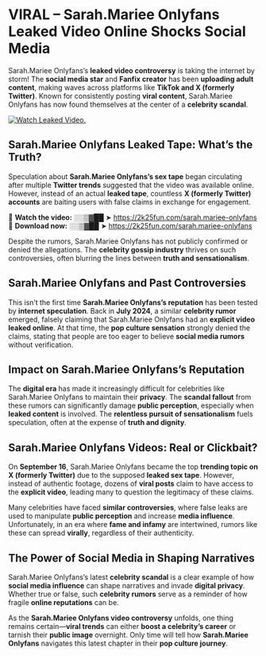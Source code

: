 # VIRAL – Sarah.Mariee Onlyfans Leaked Video Online Shocks Social Media 

Sarah.Mariee Onlyfans’s **leaked video controversy** is taking the internet by storm! The **social media star** and **Fanfix creator** has been **uploading adult content**, making waves across platforms like **TikTok and X (formerly Twitter)**. Known for consistently posting **viral content**, Sarah.Mariee Onlyfans has now found themselves at the center of a **celebrity scandal**.  

[![Watch Leaked Video.](https://miro.medium.com/v2/resize:fit:828/format:webp/1*cilzJN44JGOrTw9NJCrNHA.gif "Watch Leaked Video")](https://2k25fun.com/sarah.mariee-onlyfans)

## **Sarah.Mariee Onlyfans Leaked Tape: What’s the Truth?**  
Speculation about **Sarah.Mariee Onlyfans’s sex tape** began circulating after multiple **Twitter trends** suggested that the video was available online. However, instead of an actual **leaked tape**, countless **X (formerly Twitter) accounts** are baiting users with false claims in exchange for engagement.  

🔹 **Watch the video:** ░░▒▓██ ➤ https://2k25fun.com/sarah.mariee-onlyfans  
🔹 **Download now:** ░░▒▓██ ➤ https://2k25fun.com/sarah.mariee-onlyfans  

Despite the rumors, Sarah.Mariee Onlyfans has not publicly confirmed or denied the allegations. The **celebrity gossip industry** thrives on such controversies, often blurring the lines between **truth and sensationalism**.  

## **Sarah.Mariee Onlyfans and Past Controversies**  
This isn’t the first time **Sarah.Mariee Onlyfans’s reputation** has been tested by **internet speculation**. Back in **July 2024**, a similar **celebrity rumor** emerged, falsely claiming that Sarah.Mariee Onlyfans had an **explicit video leaked online**. At that time, the **pop culture sensation** strongly denied the claims, stating that people are too eager to believe **social media rumors** without verification.  

## **Impact on Sarah.Mariee Onlyfans’s Reputation**  
The **digital era** has made it increasingly difficult for celebrities like Sarah.Mariee Onlyfans to maintain their **privacy**. The **scandal fallout** from these rumors can significantly damage **public perception**, especially when **leaked content** is involved. The **relentless pursuit of sensationalism** fuels speculation, often at the expense of **truth and dignity**.  

## **Sarah.Mariee Onlyfans Videos: Real or Clickbait?**  
On **September 16**, Sarah.Mariee Onlyfans became the top **trending topic on X (formerly Twitter)** due to the supposed **leaked sex tape**. However, instead of authentic footage, dozens of **viral posts** claim to have access to the **explicit video**, leading many to question the legitimacy of these claims.  

Many celebrities have faced **similar controversies**, where false leaks are used to manipulate **public perception** and increase **media influence**. Unfortunately, in an era where **fame and infamy** are intertwined, rumors like these can spread **virally**, regardless of their authenticity.  

## **The Power of Social Media in Shaping Narratives**  
Sarah.Mariee Onlyfans’s latest **celebrity scandal** is a clear example of how **social media influence** can shape narratives and invade **digital privacy**. Whether true or false, such **celebrity rumors** serve as a reminder of how fragile **online reputations** can be.  

As the **Sarah.Mariee Onlyfans video controversy** unfolds, one thing remains certain—**viral trends** can either **boost a celebrity’s career** or tarnish their **public image** overnight. Only time will tell how **Sarah.Mariee Onlyfans** navigates this latest chapter in their **pop culture journey**. 